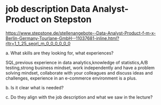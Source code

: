 # job description Data Analyst-Product on Stepston

https://www.stepstone.de/stellenangebote--Data-Analyst-Product-f-m-x-Berlin-Germany-Tourlane-GmbH--11037681-inline.html?rltr=1_1_25_seorl_m_0_0_0_0_0_0

a. What skills are they looking for, what experiences?  

SQL,previous experience in data analytics,knowledge of statistics,A/B testing,strong business mindset, work independently and have a problem solving mindset, collaborate with your colleagues and discuss ideas and challenges, experience in an e-commerce environment is a plus.

b. Is it clear what is needed?  

c. Do they align with the job description and what we saw in the lecture? 

